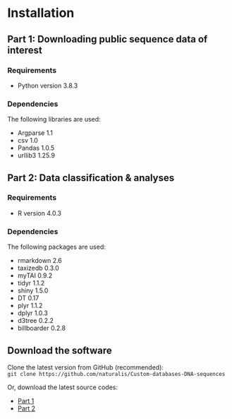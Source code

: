 
# Installation

## Part 1: Downloading public sequence data of interest

### Requirements

* Python version 3.8.3

### Dependencies

The following libraries are used:

  * Argparse 1.1
  * csv 1.0
  * Pandas 1.0.5
  * urllib3 1.25.9

## Part 2: Data classification & analyses

### Requirements
* R version 4.0.3

### Dependencies

The following packages are used:

  * rmarkdown 2.6
  * taxizedb 0.3.0
  * myTAI 0.9.2
  * tidyr 1.1.2
  * shiny 1.5.0
  * DT 0.17
  * plyr 1.1.2
  * dplyr 1.0.3
  * d3tree 0.2.2
  * billboarder 0.2.8



  
## Download the software

Clone the latest version from GitHub (recommended):  
`git clone https://github.com/naturalis/Custom-databases-DNA-sequences`  

Or, download the latest source codes:
* [Part 1](script/custom_databases.py)
* [Part 2](script/custom_databases.Rmd)


